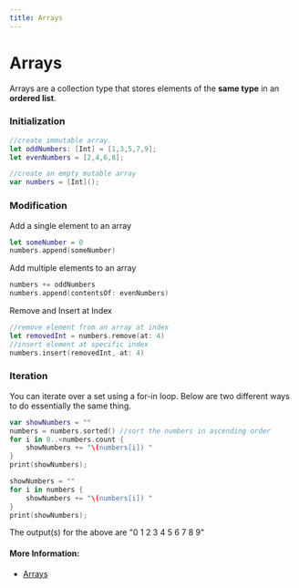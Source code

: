 ```yaml
---
title: Arrays
---
```


# Arrays

Arrays are a collection type that stores elements of the **same type** in an **ordered list**.

### Initialization

```swift
//create immutable array.
let oddNumbers: [Int] = [1,3,5,7,9];
let evenNumbers = [2,4,6,8];

//create an empty mutable array
var numbers = [Int]();
```

### Modification
Add a single element to an array
```swift
let someNumber = 0
numbers.append(someNumber)
```

Add multiple elements to an array
```swift
numbers += oddNumbers
numbers.append(contentsOf: evenNumbers)
```

Remove and Insert at Index
```swift
//remove element from an array at index
let removedInt = numbers.remove(at: 4)
//insert element at specific index
numbers.insert(removedInt, at: 4)
```

### Iteration

You can iterate over a set using a for-in loop. Below are two different ways to do essentially the same thing.

```swift
var showNumbers = ""
numbers = numbers.sorted() //sort the numbers in ascending order
for i in 0..<numbers.count {
    showNumbers += "\(numbers[i]) "
}
print(showNumbers);

showNumbers = ""
for i in numbers {
    showNumbers += "\(numbers[i]) "
}
print(showNumbers);
```

The output(s) for the above are "0 1 2 3 4 5 6 7 8 9"

#### More Information:

* [Arrays](https://docs.swift.org/swift-book/LanguageGuide/CollectionTypes.html#ID107)
